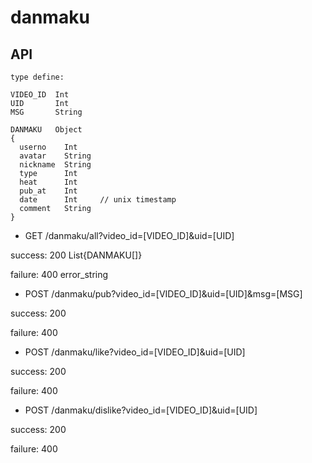 # danmaku

## API

```
type define:

VIDEO_ID  Int
UID       Int
MSG       String

DANMAKU   Object
{
  userno    Int
  avatar    String
  nickname  String
  type      Int
  heat      Int
  pub_at    Int
  date      Int     // unix timestamp
  comment   String
}
```

- GET /danmaku/all?video_id=[VIDEO_ID]&uid=[UID]

success: 200 List{DANMAKU[]}

failure: 400 error_string

- POST /danmaku/pub?video_id=[VIDEO_ID]&uid=[UID]&msg=[MSG]

success: 200

failure: 400

- POST /danmaku/like?video_id=[VIDEO_ID]&uid=[UID]

success: 200

failure: 400

- POST /danmaku/dislike?video_id=[VIDEO_ID]&uid=[UID]

success: 200

failure: 400

